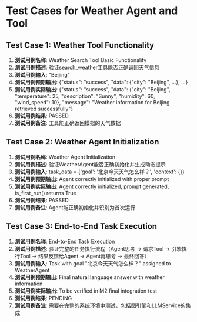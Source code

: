 # Test Cases for Weather Agent and Tool

## Test Case 1: Weather Tool Functionality

1. **测试用例名称**: Weather Search Tool Basic Functionality
2. **测试用例描述**: 验证search_weather工具能否正确返回天气信息
3. **测试用例输入**: "Beijing"
4. **测试用例预期输出**: {"status": "success", "data": {"city": "Beijing", ...}, ...}
5. **测试用例实际输出**: {"status": "success", "data": {"city": "Beijing", "temperature": 25, "description": "Sunny", "humidity": 60, "wind_speed": 10}, "message": "Weather information for Beijing retrieved successfully"}
6. **测试用例结果**: PASSED
7. **测试用例备注**: 工具能正确返回模拟的天气数据

## Test Case 2: Weather Agent Initialization

1. **测试用例名称**: Weather Agent Initialization
2. **测试用例描述**: 验证WeatherAgent能否正确初始化并生成动态提示
3. **测试用例输入**: task_data = {'goal': '北京今天天气怎么样？', 'context': {}}
4. **测试用例预期输出**: Agent correctly initialized with proper prompt
5. **测试用例实际输出**: Agent correctly initialized, prompt generated, is_first_run() returns True
6. **测试用例结果**: PASSED
7. **测试用例备注**: Agent能正确初始化并识别为首次运行

## Test Case 3: End-to-End Task Execution

1. **测试用例名称**: End-to-End Task Execution
2. **测试用例描述**: 验证完整的任务执行流程（Agent思考 -> 请求Tool -> 引擎执行Tool -> 结果反馈给Agent -> Agent再思考 -> 最终回答）
3. **测试用例输入**: Task with goal "北京今天天气怎么样？" assigned to WeatherAgent
4. **测试用例预期输出**: Final natural language answer with weather information
5. **测试用例实际输出**: To be verified in M2 final integration test
6. **测试用例结果**: PENDING
7. **测试用例备注**: 需要在完整的系统环境中测试，包括图引擎和LLMService的集成